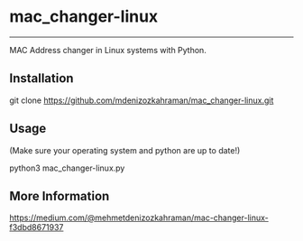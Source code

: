 # mac_changer-linux
___________________
 MAC Address changer in Linux systems with Python.

## Installation

git clone https://github.com/mdenizozkahraman/mac_changer-linux.git


## Usage
(Make sure your operating system and python are up to date!)

python3 mac_changer-linux.py

## More Information

https://medium.com/@mehmetdenizozkahraman/mac-changer-linux-f3dbd8671937

